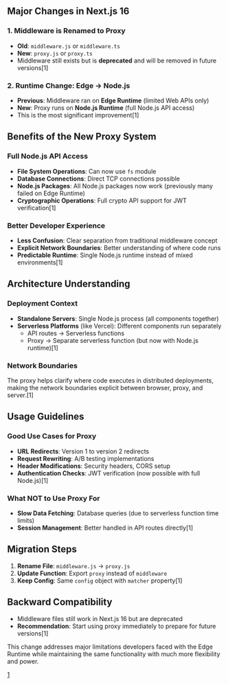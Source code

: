 ## **Major Changes in Next.js 16**

### **1. Middleware is Renamed to Proxy**
- **Old**: `middleware.js` or `middleware.ts`
- **New**: `proxy.js` or `proxy.ts`
- Middleware still exists but is **deprecated** and will be removed in future versions[1]

### **2. Runtime Change: Edge → Node.js**
- **Previous**: Middleware ran on **Edge Runtime** (limited Web APIs only)
- **New**: Proxy runs on **Node.js Runtime** (full Node.js API access)
- This is the most significant improvement[1]

## **Benefits of the New Proxy System**

### **Full Node.js API Access**
- **File System Operations**: Can now use `fs` module
- **Database Connections**: Direct TCP connections possible
- **Node.js Packages**: All Node.js packages now work (previously many failed on Edge Runtime)
- **Cryptographic Operations**: Full crypto API support for JWT verification[1]

### **Better Developer Experience**
- **Less Confusion**: Clear separation from traditional middleware concept
- **Explicit Network Boundaries**: Better understanding of where code runs
- **Predictable Runtime**: Single Node.js runtime instead of mixed environments[1]

## **Architecture Understanding**

### **Deployment Context**
- **Standalone Servers**: Single Node.js process (all components together)
- **Serverless Platforms** (like Vercel): Different components run separately
  - API routes → Serverless functions
  - Proxy → Separate serverless function (but now with Node.js runtime)[1]

### **Network Boundaries**
The proxy helps clarify where code executes in distributed deployments, making the network boundaries explicit between browser, proxy, and server.[1]

## **Usage Guidelines**

### **Good Use Cases for Proxy**
- **URL Redirects**: Version 1 to version 2 redirects
- **Request Rewriting**: A/B testing implementations  
- **Header Modifications**: Security headers, CORS setup
- **Authentication Checks**: JWT verification (now possible with full Node.js)[1]

### **What NOT to Use Proxy For**
- **Slow Data Fetching**: Database queries (due to serverless function time limits)
- **Session Management**: Better handled in API routes directly[1]

## **Migration Steps**

1. **Rename File**: `middleware.js` → `proxy.js`
2. **Update Function**: Export `proxy` instead of `middleware`
3. **Keep Config**: Same `config` object with `matcher` property[1]

## **Backward Compatibility**
- Middleware files still work in Next.js 16 but are deprecated
- **Recommendation**: Start using proxy immediately to prepare for future versions[1]

This change addresses major limitations developers faced with the Edge Runtime while maintaining the same functionality with much more flexibility and power.

[1](https://www.youtube.com/watch?v=7pWGcR9stUc)